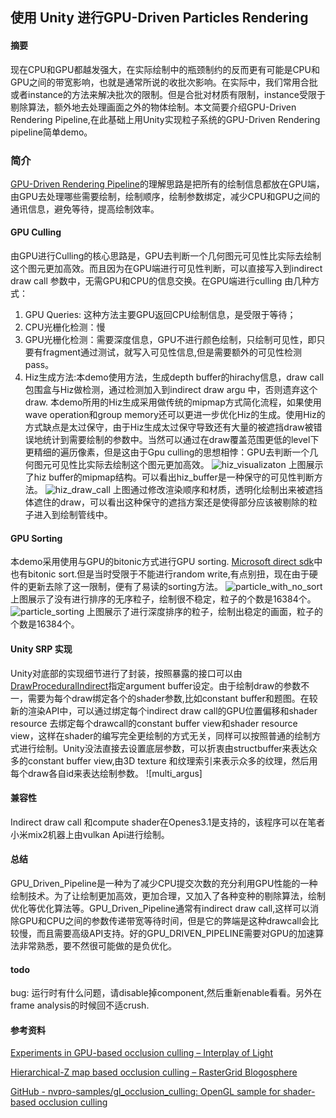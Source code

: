 ## 使用 Unity 进行GPU-Driven Particles Rendering
#### 摘要
现在CPU和GPU都越发强大，在实际绘制中的瓶颈制约的反而更有可能是CPU和GPU之间的带宽影响，也就是通常所说的收批次影响。在实际中，我们常用合批或者instance的方法来解决批次的限制。但是合批对材质有限制，instance受限于剔除算法，额外地去处理画面之外的物体绘制。本文简要介绍GPU-Driven Rendering Pipeline,在此基础上用Unity实现粒子系统的GPU-Driven Rendering pipeline简单demo。
### 简介
[GPU-Driven Rendering Pipeline]([](http://advances.realtimerendering.com/s2015/aaltonenhaar_siggraph2015_combined_final_footer_220dpi.pdf))的理解思路是把所有的绘制信息都放在GPU端，由GPU去处理哪些需要绘制，绘制顺序，绘制参数绑定，减少CPU和GPU之间的通讯信息，避免等待，提高绘制效率。
  
#### GPU Culling
由GPU进行Culling的核心思路是，GPU去判断一个几何图元可见性比实际去绘制这个图元更加高效。而且因为在GPU端进行可见性判断，可以直接写入到indirect draw call 参数中，无需GPU和CPU的信息交换。在GPU端进行culling 由几种方式：
1. GPU Queries: 这种方法主要GPU返回CPU绘制信息，是受限于等待；
2. CPU光栅化检测：慢
3. GPU光栅化检测：需要深度信息，GPU不进行颜色绘制，只绘制可见性，即只要有fragment通过测试，就写入可见性信息,但是需要额外的可见性检测pass。
4. Hiz生成方法:本demo使用方法，生成depth buffer的hirachy信息，draw call包围盒与Hiz做检测，通过检测加入到indirect draw argu 中，否则遗弃这个draw. 本demo所用的Hiz生成采用做传统的mipmap方式简化流程，如果使用wave operation和group memory还可以更进一步优化Hiz的生成。使用Hiz的方式缺点是太过保守，由于Hiz生成太过保守导致还有大量的被遮挡draw被错误地统计到需要绘制的参数中。当然可以通过在draw覆盖范围更低的level下更精细的遍历像素，但是这由于Gpu culling的思想相悖：GPU去判断一个几何图元可见性比实际去绘制这个图元更加高效。
![hiz_visualizaton](https://github.com/sienaiwun/Unity_GPU_Driven_Particles/blob/master/imgs/hiz_visualize.gif?raw=true)
上图展示了hiz buffer的mipmap结构。可以看出hiz_buffer是一种保守的可见性判断方法。
![hiz_draw_call](https://github.com/sienaiwun/Unity_GPU_Driven_Particles/blob/master/imgs/Hiz_culling.gif?raw=true)
上图通过修改渲染顺序和材质，透明化绘制出来被遮挡体遮住的draw，可以看出这种保守的遮挡方案还是使得部分应该被剔除的粒子进入到绘制管线中。
  
  
#### GPU Sorting
本demo采用使用与GPU的bitonic方式进行GPU sorting. [Microsoft direct sdk](https://github.com/walbourn/directx-sdk-samples/blob/master/FluidCS11/ComputeShaderSort11.hlsl)中也有bitonic sort.但是当时受限于不能进行random write,有点别扭，现在由于硬件的更新去除了这一限制，便有了易读的sorting方法。
![particle_with_no_sort](https://github.com/sienaiwun/Unity_GPU_Driven_Particles/blob/master/imgs/no_sort.gif?raw=true)
上图展示了没有进行排序的无序粒子，绘制很不稳定，粒子的个数是16384个。
![particle_sorting](https://github.com/sienaiwun/Unity_GPU_Driven_Particles/blob/master/imgs/sorted.gif?raw=true)
上图展示了进行深度排序的粒子，绘制出稳定的画面，粒子的个数是16384个。
  
#### Unity SRP 实现
Unity对底部的实现细节进行了封装，按照暴露的接口可以由[DrawProceduralIndirect](https://docs.unity3d.com/ScriptReference/Graphics.DrawProceduralIndirect.html)指定argument buffer设定。由于绘制draw的参数不一，需要为每个draw绑定各个的shader参数,比如constant buffer和题图。在较新的渲染API中，可以通过绑定每个indirect draw call的GPU位置偏移和shader resource 去绑定每个drawcall的constant buffer view和shader resource view，这样在shader的编写完全更绘制的方式无关，同样可以按照普通的绘制方式进行绘制。Unity没法直接去设置底层参数，可以折衷由structbuffer来表达众多的constant buffer view,由3D texture 和纹理索引来表示众多的纹理，然后用每个draw各自id来表达绘制参数。
![multi_argus]
#### 兼容性
Indirect draw call 和compute shader在Openes3.1是支持的，该程序可以在笔者小米mix2机器上由vulkan Api进行绘制。 

#### 总结
GPU_Driven_Pipeline是一种为了减少CPU提交次数的充分利用GPU性能的一种绘制技术。为了让绘制更加高效，更加合理，又加入了各种变种的剔除算法，绘制优化等优化算法等。GPU_Driven_Pipeline通常有indirect draw call,这样可以消除GPU和CPU之间的参数传递带宽等待时间，但是它的弊端是这种drawcall会比较慢，而且需要高级API支持。好的GPU_DRIVEN_PIPELINE需要对GPU的加速算法非常熟悉，要不然很可能做的是负优化。

#### todo 
bug:
运行时有什么问题，请disable掉component,然后重新enable看看。另外在frame analysis的时候回不适crush.

#### 参考资料
[Experiments in GPU-based occlusion culling – Interplay of Light](https://interplayoflight.wordpress.com/2017/11/15/experiments-in-gpu-based-occlusion-culling/)

[Hierarchical-Z map based occlusion culling – RasterGrid Blogosphere](http://rastergrid.com/blog/2010/10/hierarchical-z-map-based-occlusion-culling/
)

  [GitHub - nvpro-samples/gl_occlusion_culling: OpenGL sample for shader-based occlusion culling](https://github.com/nvpro-samples/gl_occlusion_culling)
  
  
